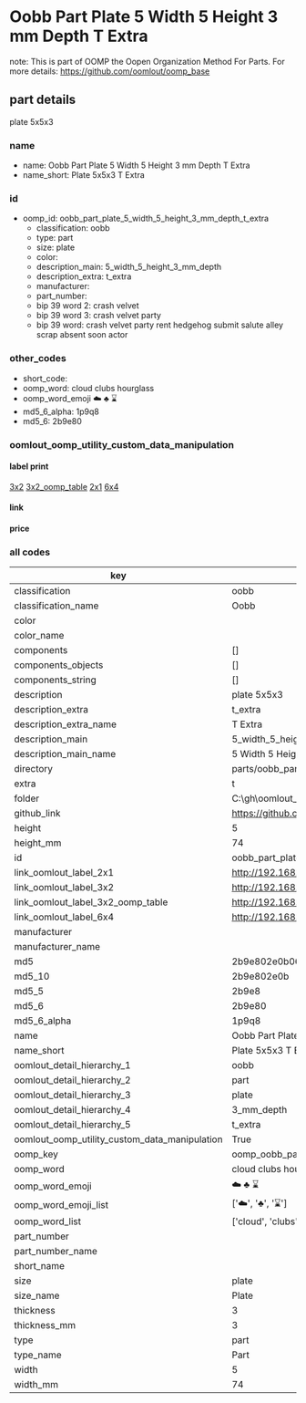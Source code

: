 # Oobb Part Plate 5 Width 5 Height 3 mm Depth T Extra  

note: This is part of OOMP the Oopen Organization Method For Parts. For more details: https://github.com/oomlout/oomp_base

##  part details
  



plate 5x5x3



### name
* name: Oobb Part Plate 5 Width 5 Height 3 mm Depth T Extra
* name_short: Plate 5x5x3 T Extra
### id
* oomp_id: oobb_part_plate_5_width_5_height_3_mm_depth_t_extra
  * classification: oobb
  * type: part
  * size: plate
  * color: 
  * description_main: 5_width_5_height_3_mm_depth
  * description_extra: t_extra
  * manufacturer: 
  * part_number: 
  * bip 39 word 2: crash velvet
  * bip 39 word 3: crash velvet party
  * bip 39 word: crash velvet party rent hedgehog submit salute alley scrap absent soon actor

### other_codes
* short_code: 
* oomp_word: cloud clubs hourglass
* oomp_word_emoji :cloud: :clubs: :hourglass:
* md5_6_alpha: 1p9q8
* md5_6: 2b9e80






### oomlout_oomp_utility_custom_data_manipulation
#### label print
[3x2](http://192.168.1.245:1112/?label=oomp%201p9q8)
[3x2_oomp_table](http://192.168.1.108:1112/?label=oomp%201p9q8)
[2x1](http://192.168.1.242:1112/?label=oomp%201p9q8)
[6x4](http://192.168.1.55:1112/?label=oomp%201p9q8)    

#### link

                              

#### price







### all codes 
| key | value |  
| --- | --- |  
| classification | oobb |  
| classification_name | Oobb |  
| color |  |  
| color_name |  |  
| components | [] |  
| components_objects | [] |  
| components_string | [] |  
| description | plate 5x5x3 |  
| description_extra | t_extra |  
| description_extra_name | T Extra |  
| description_main | 5_width_5_height_3_mm_depth |  
| description_main_name | 5 Width 5 Height 3 mm Depth |  
| directory | parts/oobb_part_plate_5_width_5_height_3_mm_depth_t_extra |  
| extra | t |  
| folder | C:\gh\oomlout_oobb_version_4_generated_parts\things\oobb_part_plate_5_width_5_height_3_mm_depth_t_extra |  
| github_link | https://github.com/oomlout/oomlout_oomp_part_src/tree/main/parts/oobb_part_plate_5_width_5_height_3_mm_depth_t_extra |  
| height | 5 |  
| height_mm | 74 |  
| id | oobb_part_plate_5_width_5_height_3_mm_depth_t_extra |  
| link_oomlout_label_2x1 | http://192.168.1.242:1112/?label=oomp%201p9q8 |  
| link_oomlout_label_3x2 | http://192.168.1.245:1112/?label=oomp%201p9q8 |  
| link_oomlout_label_3x2_oomp_table | http://192.168.1.108:1112/?label=oomp%201p9q8 |  
| link_oomlout_label_6x4 | http://192.168.1.55:1112/?label=oomp%201p9q8 |  
| manufacturer |  |  
| manufacturer_name |  |  
| md5 | 2b9e802e0b0697db60354b65413c8193 |  
| md5_10 | 2b9e802e0b |  
| md5_5 | 2b9e8 |  
| md5_6 | 2b9e80 |  
| md5_6_alpha | 1p9q8 |  
| name | Oobb Part Plate 5 Width 5 Height 3 mm Depth T Extra |  
| name_short | Plate 5x5x3 T Extra |  
| oomlout_detail_hierarchy_1 | oobb |  
| oomlout_detail_hierarchy_2 | part |  
| oomlout_detail_hierarchy_3 | plate |  
| oomlout_detail_hierarchy_4 | 3_mm_depth |  
| oomlout_detail_hierarchy_5 | t_extra |  
| oomlout_oomp_utility_custom_data_manipulation | True |  
| oomp_key | oomp_oobb_part_plate_5_width_5_height_3_mm_depth_t_extra |  
| oomp_word | cloud clubs hourglass |  
| oomp_word_emoji | :cloud: :clubs: :hourglass: |  
| oomp_word_emoji_list | [':cloud:', ':clubs:', ':hourglass:'] |  
| oomp_word_list | ['cloud', 'clubs', 'hourglass'] |  
| part_number |  |  
| part_number_name |  |  
| short_name |  |  
| size | plate |  
| size_name | Plate |  
| thickness | 3 |  
| thickness_mm | 3 |  
| type | part |  
| type_name | Part |  
| width | 5 |  
| width_mm | 74 |  
